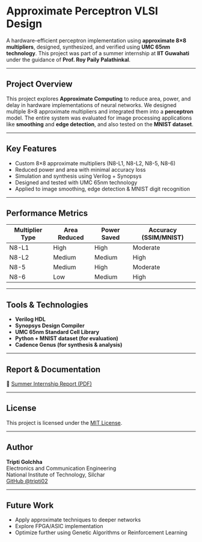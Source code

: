 # Approximate Perceptron VLSI Design

A hardware-efficient perceptron implementation using **approximate 8×8 multipliers**, designed, synthesized, and verified using **UMC 65nm technology**. This project was part of a summer internship at **IIT Guwahati** under the guidance of **Prof. Roy Paily Palathinkal**.

---

## Project Overview

This project explores **Approximate Computing** to reduce area, power, and delay in hardware implementations of neural networks. We designed multiple 8×8 approximate multipliers and integrated them into a **perceptron** model. The entire system was evaluated for image processing applications like **smoothing** and **edge detection**, and also tested on the **MNIST dataset**.

---

##  Key Features

-  Custom 8×8 approximate multipliers (N8-L1, N8-L2, N8-5, N8-6)
-  Reduced power and area with minimal accuracy loss
-  Simulation and synthesis using Verilog + Synopsys
-  Designed and tested with UMC 65nm technology
-  Applied to image smoothing, edge detection & MNIST digit recognition

---

##  Performance Metrics

| Multiplier Type | Area Reduced | Power Saved | Accuracy (SSIM/MNIST) |
|------------------|--------------|--------------|------------------------|
| N8-L1            | High         | High         | Moderate               |
| N8-L2            | Medium       | Medium       | High                   |
| N8-5             | Medium       | High         | Moderate               |
| N8-6             | Low          | Medium       | High                   |

---

##  Tools & Technologies

- **Verilog HDL**
- **Synopsys Design Compiler**
- **UMC 65nm Standard Cell Library**
- **Python + MNIST dataset (for evaluation)**
- **Cadence Genus (for synthesis & analysis)**

---

##  Report & Documentation

📎 [Summer Internship Report (PDF)](docs/Summer_Internship_Report.pdf)  

---

##  License

This project is licensed under the [MIT License](LICENSE).

---

##  Author

**Tripti Golchha**  
Electronics and Communication Engineering  
National Institute of Technology, Silchar  
[GitHub @tripti02](https://github.com/tripti02)

---

##  Future Work

- Apply approximate techniques to deeper networks
- Explore FPGA/ASIC implementation
- Optimize further using Genetic Algorithms or Reinforcement Learning



